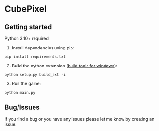 # CubePixel

## Getting started
Python 3.10+ required

1) Install dependencies using pip:
```
pip install requirements.txt
```
2) Build the cython extension ([build tools for windows](https://visualstudio.microsoft.com/downloads/#build-tools-for-visual-studio-2022)):
```
python setup.py build_ext -i
```
3) Run the game:
```
python main.py
```

## Bug/Issues
If you find a bug or you have any issues please let me know by creating an issue.